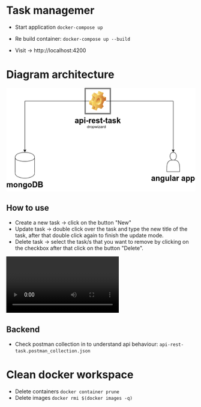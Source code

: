 # Task managemer

- Start application
  `docker-compose up`

- Re build container:
  `docker-compose up --build`

- Visit -> http://localhost:4200

# Diagram architecture

![Screenshot](diagram.png)

## How to use

- Create a new task -> click on the button "New"
- Update task -> double click over the task and type the new title of the task, after that double click again to finish the update mode.
- Delete task -> select the task/s that you want to remove by clicking on the checkbox after that click on the button "Delete".

![Screenshot](demo.webm)

## Backend

- Check postman collection in to understand api behaviour:
  `api-rest-task.postman_collection.json`

# Clean docker workspace

- Delete containers
  `docker container prune`
- Delete images
  `docker rmi $(docker images -q)`
